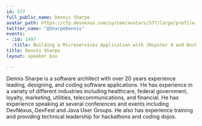 ```yaml
---
id: 577
full_public_name: Dennis Sharpe
avatar_path: https://cfp.devnexus.com/system/avatars/577/large/profile-suit.jpeg?1500734835
twitter_name: "@SharpeDennis"
events:
- :id: 1497
  :title: Building a Microservices Application with JHipster 4 and Docker in 30 Minutes
title: Dennis Sharpe
layout: speaker_bio

---
```

Dennis Sharpe is a software architect with over 20 years experience leading, designing, and coding software applications. He has experience in a variety of different industries including healthcare, federal government, loyalty, marketing, utilities, telecommunications, and financial. He has experience speaking at several conferences and events including DevNexus, DevFest and Java User Groups. He also has experience training and providing technical leadership for hackathons and coding dojos.